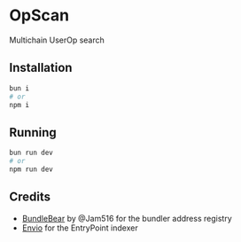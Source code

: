 # OpScan

Multichain UserOp search

## Installation

```sh
bun i
# or
npm i
```

## Running

```sh
bun run dev
# or
npm run dev
```

## Credits

- [BundleBear](https://www.bundlebear.com) by @Jam516 for the bundler address registry
- [Envio](https://envio.dev) for the EntryPoint indexer
